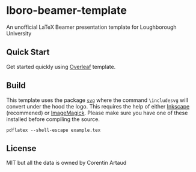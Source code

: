 # lboro-beamer-template
An unofficial LaTeX Beamer presentation template for Loughborough University

## Quick Start

Get started quickly using [Overleaf](https://www.overleaf.com/latex/templates/lboro-beamer-template/kgrxdbxfjgts) template.

## Build

This template uses the package [`svg`](https://ctan.org/pkg/svg?lang=en) where the command `\includesvg` will convert under the hood the logo. This requires the help of either [Inkscape](http://www.inkscape.org/) (recommened) or [ImageMagick](http://www.imagemagick.org/). Please make sure you have one of these installed before compiling the source.

```
pdflatex --shell-escape example.tex
```

## License

MIT but all the data is owned by Corentin Artaud
